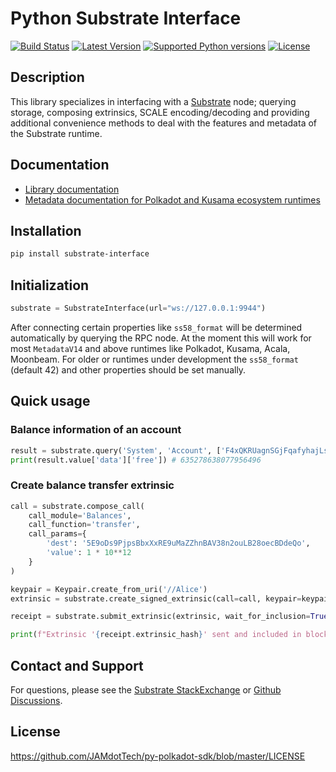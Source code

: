 # Python Substrate Interface

[![Build Status](https://img.shields.io/github/actions/workflow/status/polkascan/py-substrate-interface/unittests.yml?branch=master)](https://github.com/JAMdotTech/py-polkadot-sdk/actions?query=workflow%3A%22Run+unit+tests%22)
[![Latest Version](https://img.shields.io/pypi/v/substrate-interface.svg)](https://pypi.org/project/substrate-interface/)
[![Supported Python versions](https://img.shields.io/pypi/pyversions/substrate-interface.svg)](https://pypi.org/project/substrate-interface/)
[![License](https://img.shields.io/pypi/l/substrate-interface.svg)](https://github.com/JAMdotTech/py-polkadot-sdk/blob/master/LICENSE)


## Description
This library specializes in interfacing with a [Substrate](https://substrate.io/) node; querying storage, composing extrinsics, 
SCALE encoding/decoding and providing additional convenience methods to deal with the features and metadata of 
the Substrate runtime.

## Documentation

* [Library documentation](https://jamdottech.github.io/py-polkadot-sdk/)
* [Metadata documentation for Polkadot and Kusama ecosystem runtimes](https://jamdottech.github.io/py-polkadot-metadata-docs/)

## Installation
```bash
pip install substrate-interface
```

## Initialization

```python
substrate = SubstrateInterface(url="ws://127.0.0.1:9944")
```

After connecting certain properties like `ss58_format` will be determined automatically by querying the RPC node. At 
the moment this will work for most `MetadataV14` and above runtimes like Polkadot, Kusama, Acala, Moonbeam. For 
older or runtimes under development the `ss58_format` (default 42) and other properties should be set manually. 

## Quick usage

### Balance information of an account
```python
result = substrate.query('System', 'Account', ['F4xQKRUagnSGjFqafyhajLs94e7Vvzvr8ebwYJceKpr8R7T'])
print(result.value['data']['free']) # 635278638077956496
```
### Create balance transfer extrinsic

```python
call = substrate.compose_call(
    call_module='Balances',
    call_function='transfer',
    call_params={
        'dest': '5E9oDs9PjpsBbxXxRE9uMaZZhnBAV38n2ouLB28oecBDdeQo',
        'value': 1 * 10**12
    }
)

keypair = Keypair.create_from_uri('//Alice')
extrinsic = substrate.create_signed_extrinsic(call=call, keypair=keypair)

receipt = substrate.submit_extrinsic(extrinsic, wait_for_inclusion=True)

print(f"Extrinsic '{receipt.extrinsic_hash}' sent and included in block '{receipt.block_hash}'")
```

## Contact and Support 

For questions, please see the [Substrate StackExchange](https://substrate.stackexchange.com/questions/tagged/python) or [Github Discussions](https://github.com/JAMdotTech/py-polkadot-sdk/discussions).

## License
https://github.com/JAMdotTech/py-polkadot-sdk/blob/master/LICENSE
